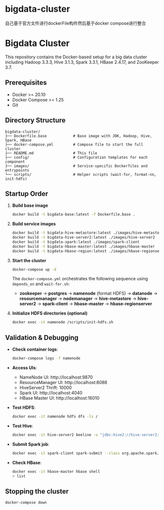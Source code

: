 # bigdata-cluster
自己基于官方文件进行dockerFile构件然后基于docker compose进行整合


# Bigdata Cluster

This repository contains the Docker-based setup for a big data cluster including Hadoop 3.3.3, Hive 3.1.3, Spark 3.3.1, HBase 2.4.17, and ZooKeeper 3.7.

## Prerequisites

- Docker >= 20.10
- Docker Compose >= 1.25
- Git

## Directory Structure

```text
bigdata-cluster/
├── Dockerfile.base            # Base image with JDK, Hadoop, Hive, Spark, HBase
├── docker-compose.yml         # Compose file to start the full cluster
├── README.md                  # This file
├── config/                    # Configuration templates for each component
├── images/                    # Service-specific Dockerfiles and entrypoints
└── scripts/                   # Helper scripts (wait-for, format-nn, init-hdfs)
``` 

## Startup Order

1. **Build base image**
   ```bash
   docker build -t bigdata-base:latest -f Dockerfile.base .
   ```

2. **Build service images**
   ```bash
   docker build -t bigdata-hive-metastore:latest ./images/hive-metastore
   docker build -t bigdata-hive-server2:latest ./images/hive-server2
   docker build -t bigdata-spark:latest ./images/spark-client
   docker build -t bigdata-hbase-master:latest ./images/hbase-master
   docker build -t bigdata-hbase-region:latest ./images/hbase-regionserver
   ```

3. **Start the cluster**
   ```bash
   docker-compose up -d
   ```

   The `docker-compose.yml` orchestrates the following sequence using `depends_on` and `wait-for.sh`:
    - **zookeeper** → **postgres** → **namenode** (format HDFS) → **datanode** → **resourcemanager** → **nodemanager** → **hive-metastore** → **hive-server2** → **spark-client** → **hbase-master** → **hbase-regionserver**

4. **Initialize HDFS directories (optional)**
   ```bash
   docker exec -it namenode /scripts/init-hdfs.sh
   ```

## Validation & Debugging

- **Check container logs**:
  ```bash
  docker-compose logs -f namenode
  ```

- **Access UIs**:
    - NameNode UI: http://localhost:9870
    - ResourceManager UI: http://localhost:8088
    - HiveServer2 Thrift: 10000
    - Spark UI: http://localhost:4040
    - HBase Master UI: http://localhost:16010

- **Test HDFS**:
  ```bash
  docker exec -it namenode hdfs dfs -ls /
  ```

- **Test Hive**:
  ```bash
  docker exec -it hive-server2 beeline -u "jdbc:hive2://hive-server2:10000"
  ```

- **Submit Spark job**:
  ```bash
  docker exec -it spark-client spark-submit --class org.apache.spark.examples.SparkPi --master yarn --deploy-mode client $SPARK_HOME/examples/jars/spark-examples_*.jar 10
  ```

- **Check HBase**:
  ```bash
  docker exec -it hbase-master hbase shell
  > list
  ```

## Stopping the cluster

```bash
docker-compose down
```
```
